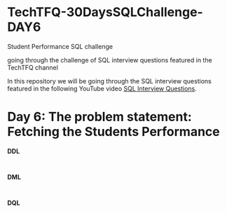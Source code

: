 # TechTFQ-30DaysSQLChallenge-DAY6
Student Performance SQL challenge

going through the challenge of SQL interview questions featured in the TechTFQ channel



In this repository we will be going through the SQL interview questions featured in the following YouTube video [SQL Interview Questions](https://www.youtube.com/watch?v=dgIYeUAOzbM&list=PLavw5C92dz9Hxz0YhttDniNgKejQlPoAn&index=6).

# **Day 6: The problem statement: Fetching the Students Performance**

**DDL**

```


```



**DML**

```


```



**DQL**

```


```
